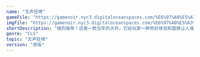 ```yaml
---
name: "无声狂啸"
gameFile: "https://gamenoir.nyc3.digitaloceanspaces.com/%E6%97%A0%E5%A3%B0%E7%8B%82%E5%95%B8/scream.zip"
imgFile: "https://gamenoir.nyc3.digitaloceanspaces.com/%E6%97%A0%E5%A3%B0%E7%8B%82%E5%95%B8/original.webp"
shortDescription: "强烈推荐！这是一款当年的大作，它给玩家一种奇妙体验和震撼让人难以言喻"
genre: "CLS"
topic: "无声狂啸"
version: "原版"
---
```


